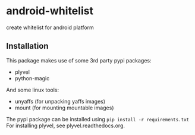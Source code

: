 android-whitelist
=================
create whitelist for android platform


Installation
------------
This package makes use of some 3rd party pypi packages:
- plyvel
- python-magic

And some linux tools:
- unyaffs (for unpacking yaffs images)
- mount  (for mounting mountable images)

The pypi package can be installed using `pip install -r requirements.txt`
For installing plyvel, see plyvel.readthedocs.org.
